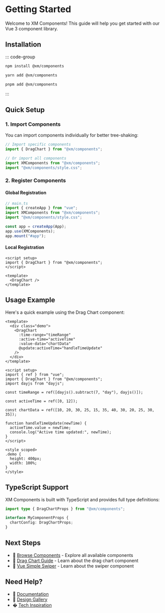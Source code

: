 # Getting Started

Welcome to XM Components! This guide will help you get started with our Vue 3 component library.

## Installation

::: code-group

```bash [npm]
npm install @xm/components
```

```bash [yarn]
yarn add @xm/components
```

```bash [pnpm]
pnpm add @xm/components
```

:::

## Quick Setup

### 1. Import Components

You can import components individually for better tree-shaking:

```typescript
// Import specific components
import { DragChart } from "@xm/components";

// Or import all components
import XMComponents from "@xm/components";
import "@xm/components/style.css";
```

### 2. Register Components

#### Global Registration

```typescript
// main.ts
import { createApp } from "vue";
import XMComponents from "@xm/components";
import "@xm/components/style.css";

const app = createApp(App);
app.use(XMComponents);
app.mount("#app");
```

#### Local Registration

```vue
<script setup>
import { DragChart } from "@xm/components";
</script>

<template>
  <DragChart />
</template>
```

## Usage Example

Here's a quick example using the Drag Chart component:

```vue
<template>
  <div class="demo">
    <DragChart
      :time-range="timeRange"
      :active-time="activeTime"
      :value-data="chartData"
      @update:activeTime="handleTimeUpdate"
    />
  </div>
</template>

<script setup>
import { ref } from "vue";
import { DragChart } from "@xm/components";
import dayjs from "dayjs";

const timeRange = ref([dayjs().subtract(7, "day"), dayjs()]);

const activeTime = ref([0, 12]);

const chartData = ref([10, 20, 30, 25, 15, 35, 40, 30, 20, 25, 30, 35]);

function handleTimeUpdate(newTime) {
  activeTime.value = newTime;
  console.log("Active time updated:", newTime);
}
</script>

<style scoped>
.demo {
  height: 400px;
  width: 100%;
}
</style>
```

## TypeScript Support

XM Components is built with TypeScript and provides full type definitions:

```typescript
import type { DragChartProps } from "@xm/components";

interface MyComponentProps {
  chartConfig: DragChartProps;
}
```

## Next Steps

- 📖 [Browse Components](/components/) - Explore all available components
- 🎯 [Drag Chart Guide](/components/drag-chart/) - Learn about the drag chart component
- 🚀 [Vue Simple Swiper](/components/vue-simple-swiper/) - Learn about the swiper component

## Need Help?

- 📝 [Documentation](/components/)
- 🎨 [Design Gallery](https://images.unsplash.com/photo-1518709268805-4e9042af2176?ixlib=rb-4.0.3&auto=format&fit=crop&w=2025&q=80)
- � [Tech Inspiration](https://images.unsplash.com/photo-1555949963-aa79dcee981c?ixlib=rb-4.0.3&auto=format&fit=crop&w=2070&q=80)
